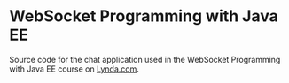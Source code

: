 # WebSocket Programming with Java EE
Source code for the chat application used in the WebSocket Programming with Java EE course on [Lynda.com](https://www.lynda.com/trial/AlexTheedom).
